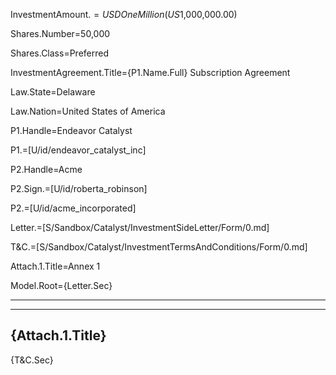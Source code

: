 InvestmentAmount.$=USD One Million (US$1,000,000.00)

Shares.Number=50,000

Shares.Class=Preferred

InvestmentAgreement.Title={P1.Name.Full} Subscription Agreement

Law.State=Delaware

Law.Nation=United States of America

P1.Handle=Endeavor Catalyst

P1.=[U/id/endeavor_catalyst_inc]

P2.Handle=Acme

P2.Sign.=[U/id/roberta_robinson]

P2.=[U/id/acme_incorporated]

Letter.=[S/Sandbox/Catalyst/InvestmentSideLetter/Form/0.md]

T&C.=[S/Sandbox/Catalyst/InvestmentTermsAndConditions/Form/0.md]

Attach.1.Title=Annex 1

Model.Root={Letter.Sec}<hr><hr><h2>{Attach.1.Title}</h2>{T&C.Sec}